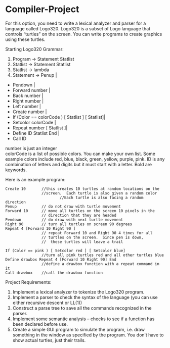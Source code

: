 Compiler-Project
================
For this option, you need to write a lexical analyzer and parser for a language called Logo320.  Logo320 is a subset of Logo language that controls “turtles” on the screen.  You can write programs to create graphics using these turtles. 

Starting Logo320 Grammar:  

1. Program -> Statement  Statlist  
2. Statlist -> Statement Statlist  
3. Statlist -> lambda  
4. Statement -> 	Penup |  
  * Pendown |  
  * Forward number |  
  * Back number |  
  * Right number |  
  * Left number |  
  * Create number |  
  * If (Color == colorCode ) [ Statlist ] [ Statlist]|  
  * Setcolor colorCode |  
  * Repeat number [ Statlist ]|  
  * Define ID Statlist End |  
  * Call ID  

number is just an integer  
colorCode is a list of possible colors.  You can make your own list.  Some example colors include red, blue, black, green, yellow, purple, pink. 
ID is any combination of letters and digits but it must start with a letter. 
Bold are keywords. 

Here is an example program:
```
Create 10       //this creates 10 turtles at random locations on the  
                //screen.  Each turtle is also given a random color  
				        //Each turtle is also facing a random direction  
Penup           // do not draw with turtle movement  
Forward 10      // move all turtles on the screen 10 pixels in the  
                // direction that they are headed  
Pendown         // do draw with next turtle movement  
Right 90        // turn all turtles on screen 90 degrees  
Repeat 4 [Forward 10 Right 90 ]  
                // repeat Forward 10 and Right 90 4 times for all  
                // turtles on the screen.  Since pen is down,  
                //  these turtles will leave a trail  

If (Color == pink ) [ Setcolor red ] [ Setcolor blue]  
                //turn all pink turtles red and all other turtles blue  
Define drawbox Repeat 4 [Forward 10 Right 90] End  
                //define a drawbox function with a repeat command in it  
Call drawbox    //call the drawbox function  
```

Project Requirements:  
1. Implement a lexical analyzer to tokenize the Logo320 program.  
2. Implement a parser to check the syntax of the language (you can use either recursive descent or LL(1))  
3. Construct a parse tree to save all the commands recognized in the parser.  
4. Implement some semantic analysis – checks to see if a function has been declared before use.  
5. Create a simple GUI program to simulate the program, i.e. draw something in the window as specified by the program.      You don’t have to show actual turtles, just their trails.  
